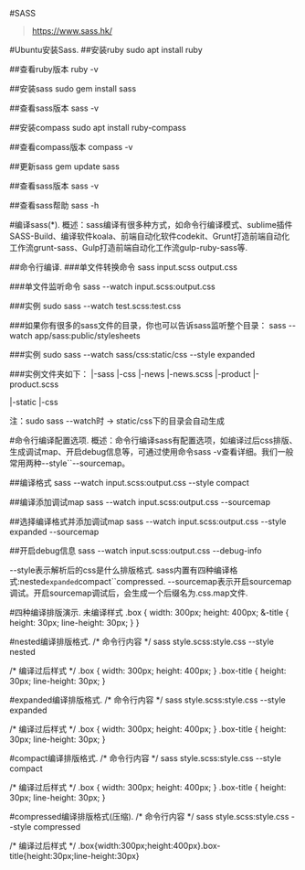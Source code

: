 #SASS
> https://www.sass.hk/

#Ubuntu安装Sass.
##安装ruby
sudo apt install ruby

##查看ruby版本
ruby -v

##安装sass
sudo gem install sass

##查看sass版本
sass -v

##安装compass
sudo apt install ruby-compass

##查看compass版本
compass -v

##更新sass
gem update sass

##查看sass版本
sass -v

##查看sass帮助
sass -h

#编译sass(*).
概述：sass编译有很多种方式，如命令行编译模式、sublime插件SASS-Build、编译软件koala、前端自动化软件codekit、Grunt打造前端自动化工作流grunt-sass、Gulp打造前端自动化工作流gulp-ruby-sass等.

##命令行编译.
###单文件转换命令
sass input.scss output.css

###单文件监听命令
sass --watch input.scss:output.css

###实例
sudo sass --watch test.scss:test.css

###如果你有很多的sass文件的目录，你也可以告诉sass监听整个目录：
sass --watch app/sass:public/stylesheets

###实例
sudo sass --watch sass/css:static/css --style expanded

###实例文件夹如下：
|-sass
    |-css
        |-news
            |-news.scss
        |-product
            |-product.scss

|-static
    |-css

注：sudo sass --watch时 -> static/css下的目录会自动生成

#命令行编译配置选项.
概述：命令行编译sass有配置选项，如编译过后css排版、生成调试map、开启debug信息等，可通过使用命令sass -v查看详细。我们一般常用两种--style``--sourcemap。

##编译格式
sass --watch input.scss:output.css --style compact

##编译添加调试map
sass --watch input.scss:output.css --sourcemap

##选择编译格式并添加调试map
sass --watch input.scss:output.css --style expanded --sourcemap

##开启debug信息
sass --watch input.scss:output.css --debug-info

--style表示解析后的css是什么排版格式.
sass内置有四种编译格式:nested``expanded``compact``compressed.
--sourcemap表示开启sourcemap调试。开启sourcemap调试后，会生成一个后缀名为.css.map文件.

#四种编译排版演示.
未编译样式
.box {
    width: 300px;
    height: 400px;
    &-title {
        height: 30px;
        line-height: 30px;
    }
}

#nested编译排版格式.
/* 命令行内容 */
sass style.scss:style.css --style nested
 
/* 编译过后样式 */
.box {
    width: 300px;
    height: 400px; }
.box-title {
    height: 30px;
    line-height: 30px; }

#expanded编译排版格式.
/* 命令行内容 */
sass style.scss:style.css --style expanded

/* 编译过后样式 */
.box {
    width: 300px;
    height: 400px;
}
.box-title {
    height: 30px;
    line-height: 30px;
}

#compact编译排版格式.
/* 命令行内容 */
sass style.scss:style.css --style compact
 
/* 编译过后样式 */
.box { width: 300px; height: 400px; }
.box-title { height: 30px; line-height: 30px; }

#compressed编译排版格式(压缩).
/* 命令行内容 */
sass style.scss:style.css --style compressed
 
/* 编译过后样式 */
.box{width:300px;height:400px}.box-title{height:30px;line-height:30px}
